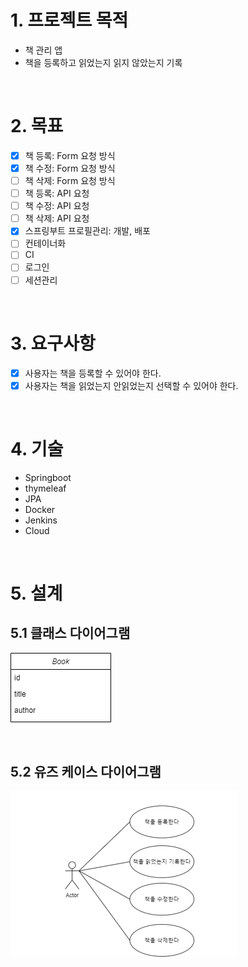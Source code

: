# 1. 프로젝트 목적
- 책 관리 앱
- 책을 등록하고 읽었는지 읽지 않았는지 기록

<br>

# 2. 목표
- [x] 책 등록: Form 요청 방식
- [x] 책 수정: Form 요청 방식
- [ ] 책 삭제: Form 요청 방식
- [ ] 책 등록: API 요청
- [ ] 책 수정: API 요청
- [ ] 책 삭제: API 요청
- [x] 스프링부트 프로필관리: 개발, 배포
- [ ] 컨테이너화
- [ ] CI
- [ ] 로그인
- [ ] 세션관리

<br>

# 3. 요구사항
- [x] 사용자는 책을 등록할 수 있어야 한다.
- [x] 사용자는 책을 읽었는지 안읽었는지 선택할 수 있어야 한다.

<br>

# 4. 기술
- Springboot
- thymeleaf
- JPA
- Docker
- Jenkins
- Cloud

<br>

# 5. 설계
## 5.1 클래스 다이어그램
![class_diagram](imgs/class_diagram.png) 

<br>

## 5.2 유즈 케이스 다이어그램
![use_case](imgs/use_case.png)